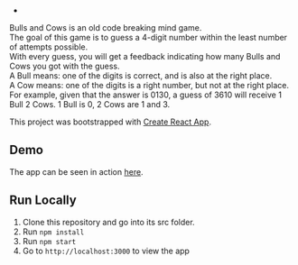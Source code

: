 
-
Bulls and Cows is an old code breaking mind game.<br/>
The goal of this game is to guess a 4-digit number within the least number of attempts possible.<br/>
With every guess, you will get a feedback indicating how many Bulls and Cows you got with the guess.<br/>
A Bull means: one of the digits is correct, and is also at the right place.<br/>
A Cow means: one of the digits is a right number, but not at the right place.<br/>
For example, given that the answer is 0130, a guess of 3610 will receive 1 Bull 2 Cows. 1 Bull is 0, 2 Cows are 1 and 3.<br/>

This project was bootstrapped with [Create React App](https://github.com/facebookincubator/create-react-app).

Demo
-
The app can be seen in action [here](https://bulls-cows-game.surge.sh).

**Run Locally**
-
 1.  Clone this repository and go into its src folder.
 2.  Run  `npm install`
 3.  Run  `npm start`
 4.  Go to  `http://localhost:3000`  to view the app
